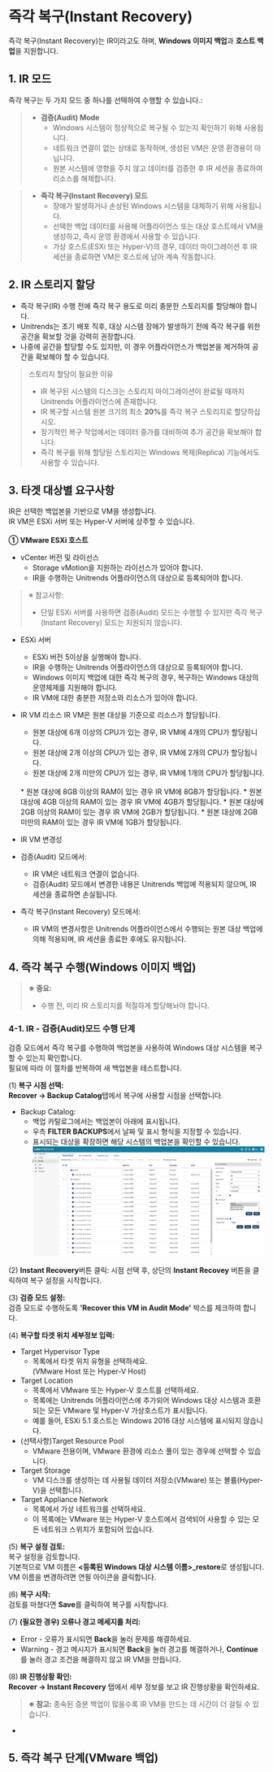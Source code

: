 # 즉각 복구(Instant Recovery)


즉각 복구(Instant Recovery)는 IR이라고도 하며, <b>Windows 이미지 백업</b>과 <b>호스트 백업</b>을 지원합니다.<br>

## 1. IR 모드

즉각 복구는 두 가지 모드 중 하나를 선택하여 수행할 수 있습니다.:
> * <b>검증(Audit) Mode</b>
>   *  Windows 시스템이 정상적으로 복구될 수 있는지 확인하기 위해 사용됩니다.
>   * 네트워크 연결이 없는 상태로 동작하며, 생성된 VM은 운영 환경용이 아닙니다.
>   *  원본 시스템에 영향을 주지 않고 데이터를 검증한 후 IR 세션을 종료하여 리소스를 해제합니다.

> * <b>즉각 복구(Instant Recovery) 모드</b>
>   * 장애가 발생하거나 손상된 Windows 시스템을 대체하기 위해 사용됩니다.
>   * 선택한 백업 데이터를 사용해 어플라이언스 또는 대상 호스트에서 VM을 생성하고, 즉시 운영 환경에서 사용할 수 있습니다.
>   * 가상 호스트(ESXi 또는 Hyper-V)의 경우, 데이터 마이그레이션 후 IR 세션을 종료하면 VM은 호스트에 남아 계속 작동합니다.

## 2. IR 스토리지 할당
* 즉각 복구(IR) 수행 전에 즉각 복구 용도로 미리 충분한 스토리지를 할당해야 합니다.
* Unitrends는 초기 배포 직후, 대상 시스템 장애가 발생하기 전에 즉각 복구를 위한 공간을 확보할 것을 강력히 권장합니다.
* 나중에 공간을 할당할 수도 있지만, 이 경우 어플라이언스가 백업본을 제거하여 공간을 확보해야 할 수 있습니다.

> 스토리지 할당이 필요한 이유
> * IR 복구된 시스템의 디스크는 스토리지 마이그레이션이 완료될 때까지 Unitrends 어플라이언스에 존재합니다.
> * IR 복구할 시스템 원본 크기의 최소 <b>20%</b>를 즉각 복구 스토리지로 할당하십시오.
> * 장기적인 복구 작업에서는 데이터 증가를 대비하여 추가 공간을 확보해야 합니다.
> * 즉각 복구를 위해 할당된 스토리지는 Windows 복제(Replica) 기능에서도 사용할 수 있습니다.

## 3. 타겟 대상별 요구사항

IR은 선택한 백업본을 기반으로 VM을 생성합니다.<br>
IR VM은 ESXi 서버 또는 Hyper-V 서버에 상주할 수 있습니다.<br><br>
<b>① VMware ESXi 호스트</b>
* vCenter 버전 및 라이선스
    * Storage vMotion을 지원하는 라이선스가 있어야 합니다.
    * IR을 수행하는 Unitrends 어플라이언스의 대상으로 등록되어야 합니다.
> ※ 참고사항:
> * 단일 ESXi 서버를 사용하면 검증(Audit) 모드는 수행할 수 있지만 즉각 복구(Instant Recovery) 모드는 지원되지 않습니다.

* ESXi 서버
    * ESXi 버전 5이상을 실행해야 합니다.
    * IR을 수행하는 Unitrends 어플라이언스의 대상으로 등록되어야 합니다.
    * Windows 이미지 백업에 대한 즉각 복구의 경우, 복구하는 Windows 대상의 운영체제를 지원해야 합니다. 
    * IR VM에 대한 충분한 저장소와 리소스가 있어야 합니다.

* IR VM 리소스
IR VM은 원본 대상을 기준으로 리소스가 할당됩니다.<br>
     * 원본 대상에 6개 이상의 CPU가 있는 경우, IR VM에 4개의 CPU가 할당됩니다.
     * 원본 대상에 2개 이상의 CPU가 있는 경우, IR VM에 2개의 CPU가 할당됩니다.
     * 원본 대상에 2개 미만의 CPU가 있는 경우, IR VM에 1개의 CPU가 할당됩니다.
    <br>
     * 원본 대상에 8GB 이상의 RAM이 있는 경우 IR VM에 8GB가 할당됩니다.
     * 원본 대상에 4GB 이상의 RAM이 있는 경우 IR VM에 4GB가 할당됩니다.
     * 원본 대상에 2GB 이상의 RAM이 있는 경우 IR VM에 2GB가 할당됩니다.
     * 원본 대상에 2GB 미만의 RAM이 있는 경우 IR VM에 1GB가 할당됩니다.

* IR VM 변경성
* 검증(Audit) 모드에서:<br>
    * IR VM은 네트워크 연결이 없습니다.
    * 검증(Audit) 모드에서 변경한 내용은 Unitrends 백업에 적용되지 않으며, IR 세션을 종료하면 손실됩니다.
* 즉각 복구(Instant Recovery) 모드에서:<br>
    * IR VM의 변경사항은 Unitrends 어플라이언스에서 수행되는 원본 대상 백업에 의해 적용되며, IR 세션을 종료한 후에도 유지됩니다.

## 4. 즉각 복구 수행(Windows 이미지 백업)
> <b>※ 중요:</b><br>
> * 수행 전, 미리 IR 스토리지를 적절하게 할당해놔야 합니다.

### 4-1. IR - 검증(Audit)모드 수행 단계
검증 모드에서 즉각 복구를 수행하여 백업본을 사용하여 Windows 대상 시스템을 복구할 수 있는지 확인합니다.<br>
필요에 따라 이 절차를 반복하여 새 백업본을 테스트합니다.<br>

(1) <b>복구 시점 선택:</b><br>
<b>Recover → Backup Catalog</b>탭에서 복구에 사용할 시점을 선택합니다.

* Backup Catalog:
    * 백업 카탈로그에서는 백업본이 아래에 표시됩니다.
    * 우측 <b>FILTER BACKUPS</b>에서 날짜 및 표시 형식을 지정할 수 있습니다.
    * 표시되는 대상을 확장하면 해당 시스템의 백업본을 확인할 수 있습니다.
![screenshot-18](../img/screenshot-18.png)

(2) <b>Instant Recovery</b>버튼 클릭:
시점 선택 후, 상단의 <b>Instant Recovey</b> 버튼을 클릭하여 복구 설정을 시작합니다.

(3) <b>검증 모드 설정:</b><br>
검증 모드로 수행하도록 <b>'Recover this VM in Audit Mode'</b> 박스를 체크하여 합니다.<br>

(4) <b>복구할 타겟 위치 세부정보 입력:</b>
* Target Hypervisor Type
    * 목록에서 타겟 위치 유형을 선택하세요.<br>
    (VMware Host 또는 Hyper-V Host)
* Target Location
    * 목록에서 VMware 또는 Hyper-V 호스트를 선택하세요.
    * 목록에는 Unitrends 어플라이언스에 추가되어 Windows 대상 시스템과 호환되는 모든 VMware 및 Hyper-V 가상호스트가 표시됩니다.
    * 예를 들어, ESXi 5.1 호스트는 Windows 2016 대상 시스템에 표시되지 않습니다.
* (선택사항)Target Resource Pool
    * VMware 전용이며, VMware 환경에 리소스 풀이 있는 경우에 선택할 수 있습니다.
* Target Storage
    * VM 디스크를 생성하는 데 사용될 데이터 저장소(VMware) 또는 볼륨(Hyper-V)을 선택합니다.
* Target Appliance Network
    * 목록에서 가상 네트워크를 선택하세요.
    * 이 목록에는 VMware 또는 Hyper-V 호스트에서 검색되어 사용할 수 있는 모든 네트워크 스위치가 포함되어 있습니다.

(5) <b>복구 설정 검토:</b><br>
복구 설정을 검토합니다.<br>
기본적으로 VM 이름은 <b><등록된 Windows 대상 시스템 이름>_restore</b>로 생성됩니다.<br>
VM 이름을 변경하려면 연필 아이콘을 클릭합니다.<br>

(6) <b>복구 시작:</b><br>
검토를 마쳤다면 <b>Save</b>를 클릭하여 복구를 시작합니다.

(7) <b>(필요한 경우) 오류나 경고 메세지를 처리:</b><br>
* Error - 오류가 표시되면 <b>Back</b>을 눌러 문제를 해결하세요.
* Warning - 경고 메시지가 표시되면 <b>Back</b>을 눌러 경고를 해결하거나, <b>Continue</b>를 눌러 경고 조건을 해결하지 않고 IR VM을 만듭니다.

(8) <b>IR 진행상황 확인:</b><br>
<b>Recover → Instant Recovery</b> 탭에서 세부 정보를 보고 IR 진행상황을 확인하세요.

> <b>※ 참고:</b>
> 종속된 증분 백업이 많을수록 IR VM을 만드는 데 시간이 더 걸릴 수 있습니다.
* 



## 5. 즉각 복구 단계(VMware 백업)